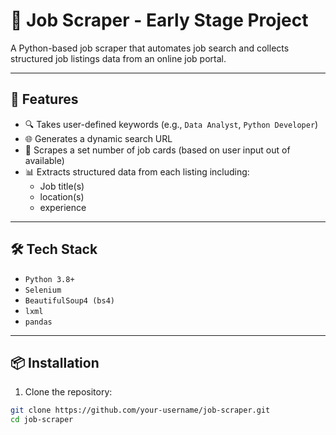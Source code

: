 # 🧹 Job Scraper - Early Stage Project

A Python-based job scraper that automates job search and collects structured job listings data from an online job portal.

---

## 🚀 Features

- 🔍 Takes user-defined keywords (e.g., `Data Analyst`, `Python Developer`)
- 🌐 Generates a dynamic search URL
- 🧼 Scrapes a set number of job cards (based on user input out of available)
- 📊 Extracts structured data from each listing including:
  - Job title(s)
  - location(s)
  - experience
---

## 🛠 Tech Stack

- `Python 3.8+`
- `Selenium`
- `BeautifulSoup4 (bs4)`
- `lxml`
- `pandas`

---

## 📦 Installation

1. Clone the repository:

```bash
git clone https://github.com/your-username/job-scraper.git
cd job-scraper

